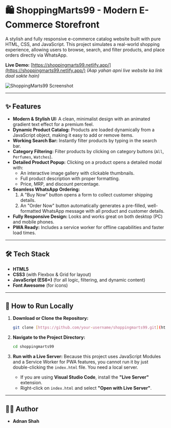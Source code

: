 # 🛍️ ShoppingMarts99 - Modern E-Commerce Storefront

A stylish and fully responsive e-commerce catalog website built with pure HTML, CSS, and JavaScript. This project simulates a real-world shopping experience, allowing users to browse, search, and filter products, and place orders directly via WhatsApp.

**Live Demo:** [https://shoppingmarts99.netlify.app/](https://shoppingmarts99.netlify.app/) *(Aap yahan apni live website ka link daal sakte hain)*

![ShoppingMarts99 Screenshot](screenshot.png)

---

## ✨ Features

* **Modern & Stylish UI:** A clean, minimalist design with an animated gradient text effect for a premium feel.
* **Dynamic Product Catalog:** Products are loaded dynamically from a JavaScript object, making it easy to add or remove items.
* **Working Search Bar:** Instantly filter products by typing in the search bar.
* **Category Filtering:** Filter products by clicking on category buttons (`All`, `Perfumes`, `Watches`).
* **Detailed Product Popup:** Clicking on a product opens a detailed modal with:
    * An interactive image gallery with clickable thumbnails.
    * Full product description with proper formatting.
    * Price, MRP, and discount percentage.
* **Seamless WhatsApp Ordering:**
    1.  A "Buy Now" button opens a form to collect customer shipping details.
    2.  An "Order Now" button automatically generates a pre-filled, well-formatted WhatsApp message with all product and customer details.
* **Fully Responsive Design:** Looks and works great on both desktop (PC) and mobile phones.
* **PWA Ready:** Includes a service worker for offline capabilities and faster load times.

---

## 🛠️ Tech Stack

* **HTML5**
* **CSS3** (with Flexbox & Grid for layout)
* **JavaScript (ES6+)** (for all logic, filtering, and dynamic content)
* **Font Awesome** (for icons)

---

## 🚀 How to Run Locally

1.  **Download or Clone the Repository:**
    ```bash
    git clone [https://github.com/your-username/shoppingmarts99.git](https://github.com/your-username/shoppingmarts99.git)
    ```

2.  **Navigate to the Project Directory:**
    ```bash
    cd shoppingmarts99
    ```

3.  **Run with a Live Server:**
    Because this project uses JavaScript Modules and a Service Worker for PWA features, you cannot run it by just double-clicking the `index.html` file. You need a local server.
    * If you are using **Visual Studio Code**, install the **"Live Server"** extension.
    * Right-click on `index.html` and select **"Open with Live Server"**.

---

## 👨‍💻 Author

* **Adnan Shah**
